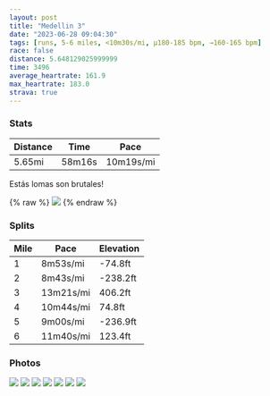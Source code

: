 ```yaml
---
layout: post
title: "Medellin 3"
date: "2023-06-28 09:04:30"
tags: [runs, 5-6 miles, <10m30s/mi, μ180-185 bpm, →160-165 bpm]
race: false
distance: 5.648129025999999
time: 3496
average_heartrate: 161.9
max_heartrate: 183.0
strava: true
---
```


### Stats

| Distance | Time | Pace |
|----------|------|------|
|5.65mi|58m16s|10m19s/mi|

Estás lomas son brutales!

{% raw %}
<img src='https://maps.googleapis.com/maps/api/staticmap?maptype=roadmap&path=enc:{|zd@drdlMG@HQCSG?Zj@Bd@KZCPBhAAhAEb@QTSHUI]s@eAiAQI}@PSATPDNLN@FDBQ?w@cAAI]e@EMQGYCW@ACm@EOIOUWCe@?]Je@@q@JWJUAe@GIGAKWY?Yg@`@]?m@Sk@?i@Qq@?uAT{@FiB\a@Eo@Ju@@a@H_@Aq@Vo@FEJY\]V[Lc@l@{@`@u@f@e@JkAr@u@Zs@dD?^OnA@f@]fAKn@_@tA@Fc@f@YLKVSTmAdAYLs@DoCI[FQNGTAb@XjCCh@iA`A_@Ls@Fo@G{@@c@Hm@`@cATu@DQCy@a@USIY@Cq@wA[[c@Ki@Go@AiAKq@KuBMwAOkBKW@w@Ng@NULqAPe@_@c@OQYi@[[Gu@Ao@RMWA[FU@UEU?QE][QQEIIUDIIG@YIe@H]?OLS^@FMz@IJWx@YRMDk@?OCYMMA_@SMM_@m@Ug@QSIa@MMWc@OgAFa@JG\CRBl@GJMn@]RCVKx@c@RUPGHUNETe@ROf@GPFN?PGZUBMf@m@f@c@DGA]LK@KJMTGT?bAKhA?\GPIJ?ZUL?HWGk@@WCW]]m@ESImAYU@[GKBIEKDIGOFUAKFCCeBUFYVc@NB?ECE?UTOVGPAl@Hx@@ND~AQL@b@EbB?\QF?|@LJLGAB@LBnAl@r@@THNC\PDTCJGDELANO`@D\b@x@h@Z^Dx@YTCBBJQh@i@`@{@~@sAf@aAX[F?BFG`@Qb@CRGn@@f@Hx@h@hAJh@B\Il@?XDGh@bCl@|@`@TfAPh@OTYHiAJYF]Mq@mAsBKWQu@KODu@N_@ZYTIH@Xk@`@W^e@\U|@@XCVJ^c@|@_@JAt@e@fAOjBgAbA[xAm@b@WfA_@N[VG\?r@L|@n@L^?b@Iz@WhAGh@GRQHGJ@`AL\EjALDA^JJLBZCbA]VQ~@Ud@UXITOPc@V_@p@_@bAKhCXjAYTOd@?ZBVOx@An@Qh@Ah@Ij@R\HRAdBjAFETAlAFbAOf@S^?b@HZTr@FLH~@@ZZl@`A?ELETSFQROFAf@PRIp@BPET[?ENMBg@RaALOPADKLIb@J`@\FAL_@FELe@Bo@Pd@AP&key=AIzaSyC1MId7bFpkLXNAaYhBSTb8jLyiSqzbDtM&size=800x800&markers=color:yellow|label:S|6.2051,-75.55891&markers=color:green|label:F|6.204120000000005,-75.55847000000004'>
{% endraw %}

### Splits

| Mile | Pace | Elevation |
|------|------|-----------|
|1|8m53s/mi|-74.8ft|
|2|8m43s/mi|-238.2ft|
|3|13m21s/mi|406.2ft|
|4|10m44s/mi|74.8ft|
|5|9m00s/mi|-236.9ft|
|6|11m40s/mi|123.4ft|

### Photos
<img src='https://dgtzuqphqg23d.cloudfront.net/ViVRk64fzKL__nyu6TrR4z5nxlw1MuvXWtOOrYuql88-576x768.jpg'>

<img src='https://dgtzuqphqg23d.cloudfront.net/MJjjx7ojtUz2mxq9WIyUdhsKMDIxa1lPPw8yzc6lR8o-615x768.jpg'>

<img src='https://dgtzuqphqg23d.cloudfront.net/MGvhGC5i_kCLZ90iui5Co3CTvBT6SP3Uulw0ww8Y1tw-652x768.jpg'>

<img src='https://dgtzuqphqg23d.cloudfront.net/AlFnqWn9Wjlh1AZW4wcdmxRv_HQ6hD4B1OoZW-T5cPA-768x576.jpg'>

<img src='https://dgtzuqphqg23d.cloudfront.net/RqtG1F1TuPNNpSoQXa5-dXEyJsGusK--xzSM1Rbb1pY-576x768.jpg'>

<img src='https://dgtzuqphqg23d.cloudfront.net/t7If3wQidFRxx8Svzltnkax79VRIQBGlyX4P68Ona1U-768x576.jpg'>

<img src='https://dgtzuqphqg23d.cloudfront.net/MBvg0R8zGZx7idLX9aw4Nl6sVpApqQxl2z4zZVDGxdo-687x768.jpg'>
